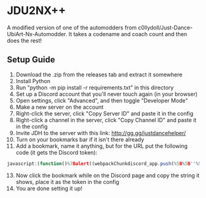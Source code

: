 # JDU2NX++
A modified version of one of the automodders from c0llydoll/Just-Dance-UbiArt-Nx-Automodder. It takes a codename and coach count and then does the rest!

## Setup Guide
1. Download the .zip from the releases tab and extract it somewhere
2. Install Python
3. Run "python -m pip install -r requirements.txt" in this directory
4. Set up a Discord account that you'll never touch again (in your browser)
5. Open settings, click "Advanced", and then toggle "Developer Mode"
6. Make a new server on the account
7. Right-click the server, click "Copy Server ID" and paste it in the config
8. Right-click a channel in the server, click "Copy Channel ID" and paste it in the config
9. Invite JDH to the server with this link: http://gg.gg/justdancehelper/
10. Turn on your bookmarks bar if it isn't there already
11. Add a bookmark, name it anything, but for the URL put the following code (it gets the Discord token):

```javascript
javascript:(function()%7Balert((webpackChunkdiscord_app.push(%5B%5B''%5D%2C%7B%7D%2Ce%3D>%7Bm%3D%5B%5D%3Bfor(let c in e.c)m.push(e.c%5Bc%5D)%7D%5D)%2Cm).find(m%3D>m%3F.exports%3F.default%3F.getToken!%3D%3Dvoid 0).exports.default.getToken())%7D)()%3B
```
13. Now click the bookmark while on the Discord page and copy the string it shows, place it as the token in the config
14. You are done setting it up!
